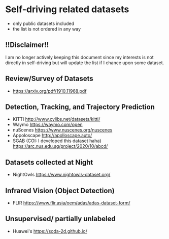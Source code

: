 # Self-driving related datasets
+ only public datasets included 
+ the list is not ordered in any way

## !!Disclaimer!!
I am no longer actively keeping this document since my interests is not directly in self-driving but will update the list if I chance upon some dataset.

## Review/Survey of Datasets
+ https://arxiv.org/pdf/1910.11968.pdf

## Detection, Tracking, and Trajectory Prediction
+ KITTI http://www.cvlibs.net/datasets/kitti/
+ Waymo https://waymo.com/open
+ nuScenes https://www.nuscenes.org/nuscenes
+ Appoloscape http://apolloscape.auto/
+ SGAB (COI: I developed this dataset haha) https://arc.nus.edu.sg/project/2020/10/abcd/

## Datasets collected at Night 
+ NightOwls https://www.nightowls-dataset.org/

## Infrared Vision (Object Detection)
+ FLIR https://www.flir.asia/oem/adas/adas-dataset-form/

## Unsupervised/ partially unlabeled
+ Huawei's https://soda-2d.github.io/
